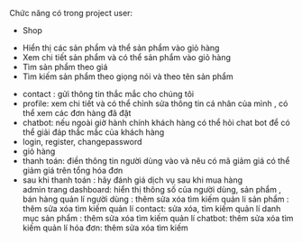 Chức năng có trong project 
user:
- Shop
+ Hiển thị các sản phẩm và thể sản phẩm vào giỏ hàng 
+ Xem chi tiết sản phẩm và có thể sản phẩm vào giỏ hàng 
+ Tìm sản phẩm theo giá 
+ Tìm kiếm sản phẩm theo giọng nói và theo tên sản phẩm
- contact : gửi thông tin thắc mắc cho chúng tôi 
- profile: xem chi tiết và có thể chỉnh sửa thông tin cá nhân của mình , có thể xem các đơn hàng đã đặt 
- chatbot: nếu ngoài giờ hành chính khách hàng có thể hỏi chat bot để có thể giải đáp thắc mắc của khách hàng
- login, register, changepassword
- giỏ hàng 
- thanh toán: điền thông tin người dùng vào và nêu có mã giảm giá có thể giảm giá trên tổng hóa đơn
- sau khi thanh toán : hãy đánh giá dịch vụ sau khi mua hàng  
admin
trang dashboard: hiển thị thông số của người dùng, sản phẩm , bán hàng
quản lí người dùng : thêm sửa xóa tìm kiếm 
quản li sản phẩm : thêm sửa xóa tìm kiếm 
quản lí contact: sửa xóa, tìm kiếm 
quản lí danh mục sản phẩm : thêm sửa xóa tìm kiếm
quản lí chatbot: thêm sửa xóa tìm kiếm
quản lí hóa đơn: thêm sửa xóa tìm kiếm  